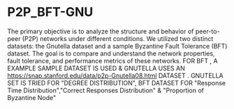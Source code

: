 # P2P_BFT-GNU
The primary objective  is to analyze the structure and behavior of peer-to-peer (P2P) networks under different conditions. We utilized two distinct datasets: the Gnutella dataset and a sample Byzantine Fault Tolerance (BFT) dataset. The goal is to compare and understand the network properties, fault tolerance, and performance metrics of these networks.
FOR BFT , A EXAMPLE SAMPLE DATASET IS USED & GNUTELLA USES AN https://snap.stanford.edu/data/p2p-Gnutella08.html DATASET .
GNUTELLA SET IS TRIED FOR "DEGREE DISTRIBUTION",
BFT DATASET FOR "Response Time Distribution","Correct Responses Distribution" &  "Proportion of Byzantine Node"
